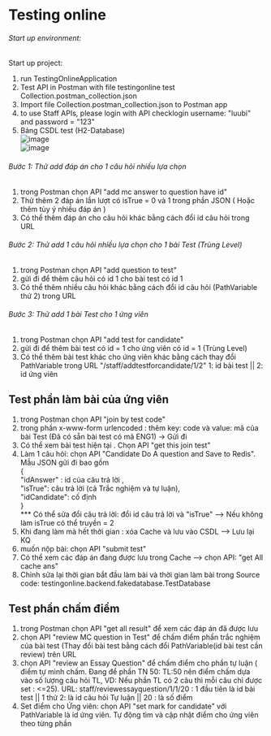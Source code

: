 # Testing online 
###### Start up environment:
Start up project:
 1. run TestingOnlineApplication
 2. Test API in Postman with file testingonline test Collection.postman_collection.json
 3. Import file Collection.postman_collection.json to Postman app
 4. to use Staff APIs, please login with API checklogin username: "luubi" and password = "123"
 5. Bảng CSDL test (H2-Database)<br>
 ![image](https://user-images.githubusercontent.com/65841739/150341180-de7e06eb-ae49-40ff-8e3f-7af084139dd0.png) <br>
 ![image](https://user-images.githubusercontent.com/65841739/150343006-0ef41ecb-34d0-45df-97dd-bc579e898abc.png)<br>
 

 


###### Bước 1: Thử add đáp án cho 1 câu hỏi nhiều lựa chọn
 1. trong Postman chọn API "add mc answer to question have id" 
 2. Thử thêm 2 đáp án lần lượt có isTrue = 0 và 1 trong phần JSON ( Hoặc thêm tùy ý nhiều đáp án )
 3. Có thể thêm đáp án cho câu hỏi khác bằng cách đổi id câu hỏi trong URL
###### Bước 2: Thử add 1 câu hỏi nhiều lựa chọn cho 1 bài Test (Trùng Level)
 1. trong Postman chọn API "add question to test"
 2. gửi đi để thêm câu hỏi có id 1 cho bài test có id 1
 3. Có thể thêm nhiều câu hỏi khác bằng cách đổi id câu hỏi (PathVariable thứ 2) trong URL
###### Bước 3: Thử add 1 bài Test cho 1 ứng viên
 1. trong Postman chọn API "add test for candidate"
 2. gửi đi để thêm bài test có id = 1 cho ứng viên có id = 1 (Trùng Level)
 3. Có thể thêm bài test khác cho ứng viên khác bằng cách thay đổi PathVariable trong URL "/staff/addtestforcandidate/1/2" 1: id bài test || 2: id ứng viên
## Test phần làm bài của ứng viên
 1. trong Postman chọn API "join by test code"
 2. trong phần x-www-form urlencoded : thêm key: code và value: mã của bài Test (Đã có sẵn bài test có mã ENG1) -> Gửi đi
 3. Có thể xem bài test hiện tại . Chọn API "get this join test"
 4. Làm 1 câu hỏi: chọn API "Candidate Do A question and Save to Redis". Mẫu JSON gửi đi bao gồm <br>
    {<br> 
      "idAnswer" : id của câu trả lời ,<br>
      "isTrue": câu trả lời (cả Trắc nghiệm và tự luận), <br>
      "idCandidate": cố định <br>
    }<br>
    *** Có thể sửa đổi câu trả lời: đổi id câu trả lời và "isTrue" --> Nếu không làm isTrue có thể truyền = 2
 6. Khi đang làm mà hết thời gian :  xóa Cache và lưu vào CSDL --> Lưu lại KQ
 7. muốn nộp bài: chọn API "submit test"
 8. Có thể xem các đáp án đang được lưu trong Cache --> chọn API: "get All cache ans"
 9. Chỉnh sửa lại thời gian bắt đầu làm bài và thời gian làm bài trong Source code: testingonline.backend.fakedatabase.TestDatabase
## Test phần chấm điểm
 1. trong Postman chọn API "get all result" để xem các đáp án đã được lưu
 2. chọn API "review MC question in Test" để chấm điểm phần trắc nghiệm của bài test (Thay đổi bài test bằng cách đổi PathVariable(id bài test cần review) trên URL
 3. chọn API "review an Essay Question" để chấm điểm cho phần tự luận ( điểm tự mình chấm. Đang để phần TN 50: TL:50 nên điểm chấm dựa vào số lượng câu hỏi TL, VD: Nếu phần TL       có 2 câu thì mỗi câu chỉ được set : <=25). URL: staff/reviewessayquestion/1/1/20 : 1 đầu tiên là id bài test || 1 thứ 2: là id câu hỏi Tự luận || 20 : là số điểm
 4. Set điểm cho Ứng viên: chọn API "set mark for candidate" với PathVariable là id ứng viên. Tự động tìm và cập nhật điểm cho ứng viên theo từng phần
